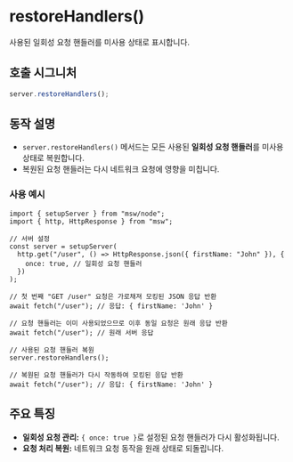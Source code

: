 # restoreHandlers()

사용된 일회성 요청 핸들러를 미사용 상태로 표시합니다.

## 호출 시그니처

```typescript
server.restoreHandlers();
```

## 동작 설명

- `server.restoreHandlers()` 메서드는 모든 사용된 **일회성 요청 핸들러**를 미사용 상태로 복원합니다.
- 복원된 요청 핸들러는 다시 네트워크 요청에 영향을 미칩니다.

### 사용 예시

```tsx
import { setupServer } from "msw/node";
import { http, HttpResponse } from "msw";

// 서버 설정
const server = setupServer(
  http.get("/user", () => HttpResponse.json({ firstName: "John" }), {
    once: true, // 일회성 요청 핸들러
  })
);

// 첫 번째 "GET /user" 요청은 가로채져 모킹된 JSON 응답 반환
await fetch("/user"); // 응답: { firstName: 'John' }

// 요청 핸들러는 이미 사용되었으므로 이후 동일 요청은 원래 응답 반환
await fetch("/user"); // 원래 서버 응답

// 사용된 요청 핸들러 복원
server.restoreHandlers();

// 복원된 요청 핸들러가 다시 작동하여 모킹된 응답 반환
await fetch("/user"); // 응답: { firstName: 'John' }
```

## 주요 특징

- **일회성 요청 관리:** `{ once: true }`로 설정된 요청 핸들러가 다시 활성화됩니다.
- **요청 처리 복원:** 네트워크 요청 동작을 원래 상태로 되돌립니다.
